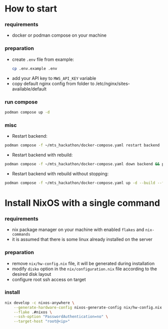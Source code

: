 # How to start

### requirements

- docker or podman compose on your machine

### preparation

- create `.env` file from example:
  ```bash
  cp .env.example .env
  ```
- add your API key to `MWS_API_KEY` variable
- copy default nginx config from folder to /etc/nginx/sites-available/default

### run compose

```bash
podman compose up -d
```

### misc

- Restart backend:

```bash
podman compose -f ~/mts_hackathon/docker-compose.yaml restart backend
```

- Restart backend with rebuild:

```bash
podman compose -f ~/mts_hackathon/docker-compose.yaml down backend && podman compose -f ~/mts_hackathon/docker-compose.yaml up backend -d --build --remove-orphans
```

- Restart backend with rebuild without stopping:

```bash
podman compose -f ~/mts_hackathon/docker-compose.yaml up -d --build --force-recreate
```

# Install NixOS with a single command

### requirements

- nix package manager on your machine with enabled `flakes` and `nix-commands`
- it is assumed that there is some linux already installed on the server

### preparation

- remove `nix/hw-config.nix` file, it will be generated during installation
- modify `disko` option in the `nix/configuration.nix` file according to the
  desired disk layout
- configure root ssh access on target

### install

```bash
nix develop -c nixos-anywhere \
    --generate-hardware-config nixos-generate-config nix/hw-config.nix \
    --flake .#nixos \
    --ssh-option "PasswordAuthentication=no" \
    --target-host "root@<ip>"
```
